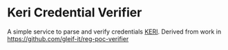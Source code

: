 # Keri Credential Verifier

A simple service to parse and verify credentials [KERI](https://keri.one). Derived from work in https://github.com/gleif-it/reg-poc-verifier
